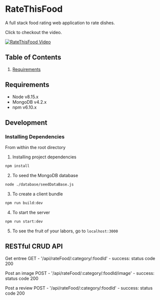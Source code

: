 # RateThisFood

A full stack food rating web application to rate dishes. 

Click to checkout the video.

[![RateThisFood Video](https://img.youtube.com/vi/h58cI1eNcm0/0.jpg)](https://www.youtube.com/watch?v=h58cI1eNcm0)

## Table of Contents

1. [Requirements](#requirements)

## Requirements
- Node v8.15.x
- MongoDB v4.2.x
- npm v6.10.x

## Development

### Installing Dependencies

From within the root directory

1. Installing project dependencies

```sh
npm install
```
2. To seed the MongoDB database

```sh
node ./database/seedDataBase.js
```
3. To create a client bundle

```sh
npm run build:dev
```

4. To start the server

```sh
npm run start:dev
```
5. To see the fruit of your labors, go to `localhost:3000`

## RESTful CRUD API
Get entree
GET - '/api/rateFood/:category/:foodId' - success: status code 200

Post an image
POST - '/api/rateFood/:category/:foodId/image' - success: status code 200

Post a review
POST - '/api/rateFood/:category/:foodId' - success: status code 200
